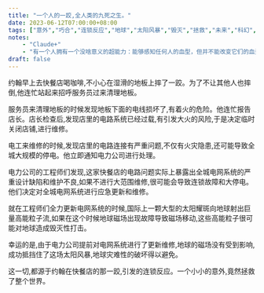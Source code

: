 ```yaml
---
title: "一个人的一跤,全人类的九死之生。"
date: 2023-06-12T07:00:00+08:00
tags: ["意外","巧合","连锁反应","地球","太阳风暴","毁灭","拯救","未来","科幻","命运","电力","磁场","空间天气","高能粒子","喜剧","Claude"]
notes:
    - "Claude+"
    - "有一个人拥有一个没啥意义的超能力：能够感知任何人的血型，但并不能改变它们的血型。"
draft: false
---
```


约翰早上去快餐店喝咖啡,不小心在湿滑的地板上摔了一跤。为了不让其他人也摔倒,他连忙站起来招呼服务员过来清理地板。

服务员来清理地板的时候发现地板下面的电线损坏了,有着火的危险。他连忙报告店长。店长检查后,发现店里的电路系统已经过载,有引发大火的风险,于是决定临时关闭店铺,进行维修。

电工来维修的时候,发现店里的电路连接有严重问题,不仅有火灾隐患,还可能导致全城大规模的停电。他立即通知电力公司进行处理。

电力公司的工程师们发现,这家快餐店的电路问题实际上暴露出全城电网系统的严重设计缺陷和维护不良,如果不进行大范围维修,很可能会导致连锁故障和大停电。他们决定对全城电网系统进行应急更新和维修。

就在工程师们全力更新电网系统的时候,国际上一颗大型的太阳耀斑向地球射出巨量高能粒子流,如果在这个时候地球磁场出现故障导致磁场移动,这些高能粒子很可能对地球造成毁灭性打击。

幸运的是,由于电力公司提前对电网系统进行了更新维修,地球的磁场没有受到影响,成功抵挡住了这场太阳风暴,地球灾难性的破坏得以避免。

这一切,都源于约翰在快餐店的那一跤,引发的连锁反应。一个小小的意外,竟然拯救了整个世界。